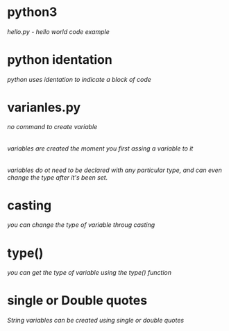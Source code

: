 # python3
###### hello.py - hello world code example
# python identation
###### python uses identation to indicate a block of code
# varianles.py
###### no command to create variable
###### variables are created the moment you first assing a variable to it
###### variables do ot need to be declared with any particular type, and can even change the type after it's been set.
# casting
###### you can change the type of variable throug casting
# type()
###### you can get the type of variable using the type() function
# single or Double quotes
###### String variables can be created using single or double quotes
